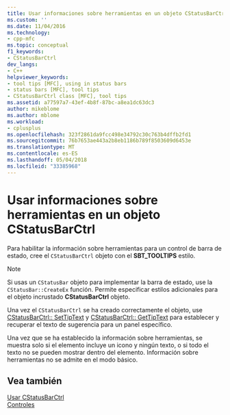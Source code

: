 ```yaml
---
title: Usar informaciones sobre herramientas en un objeto CStatusBarCtrl | Documentos de Microsoft
ms.custom: ''
ms.date: 11/04/2016
ms.technology:
- cpp-mfc
ms.topic: conceptual
f1_keywords:
- CStatusBarCtrl
dev_langs:
- C++
helpviewer_keywords:
- tool tips [MFC], using in status bars
- status bars [MFC], tool tips
- CStatusBarCtrl class [MFC], tool tips
ms.assetid: a77597a7-43ef-4b8f-87bc-a8ea1dc63dc3
author: mikeblome
ms.author: mblome
ms.workload:
- cplusplus
ms.openlocfilehash: 323f2861da9fcc498e34792c30c763b4dffb2fd1
ms.sourcegitcommit: 76b7653ae443a2b8eb1186b789f8503609d6453e
ms.translationtype: MT
ms.contentlocale: es-ES
ms.lasthandoff: 05/04/2018
ms.locfileid: "33385968"
---
```

# <a name="using-tooltips-in-a-cstatusbarctrl-object"></a>Usar informaciones sobre herramientas en un objeto CStatusBarCtrl
Para habilitar la información sobre herramientas para un control de barra de estado, cree el `CStatusBarCtrl` objeto con el **SBT_TOOLTIPS** estilo.  
  
> [!NOTE]
>  Si usas un `CStatusBar` objeto para implementar la barra de estado, use la `CStatusBar::CreateEx` función. Permite especificar estilos adicionales para el objeto incrustado **CStatusBarCtrl** objeto.  
  
 Una vez el `CStatusBarCtrl` se ha creado correctamente el objeto, use [CStatusBarCtrl:: SetTipText](../mfc/reference/cstatusbarctrl-class.md#settiptext) y [CStatusBarCtrl:: GetTipText](../mfc/reference/cstatusbarctrl-class.md#gettiptext) para establecer y recuperar el texto de sugerencia para un panel específico.  
  
 Una vez que se ha establecido la información sobre herramientas, se muestra solo si el elemento incluye un icono y ningún texto, o si todo el texto no se pueden mostrar dentro del elemento. Información sobre herramientas no se admite en el modo básico.  
  
## <a name="see-also"></a>Vea también  
 [Usar CStatusBarCtrl](../mfc/using-cstatusbarctrl.md)   
 [Controles](../mfc/controls-mfc.md)

